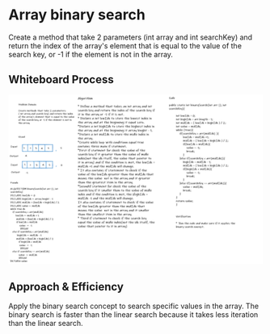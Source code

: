 # Array binary search

Create a method that take 2 parameters (int array and int searchKey) and return the index of the array's element that is equal to the value of the search key, or -1 if the element is not in the array.

## Whiteboard Process

![array-binary-search](/challenges/array-binary-search/code-challenge-3.png)

## Approach & Efficiency

Apply the binary search concept to search specific values in the array. The binary search is faster than the linear search because it takes less iteration than the linear search.
